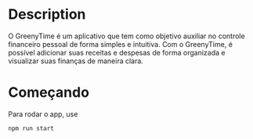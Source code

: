 # Description

O GreenyTime é um aplicativo que tem como objetivo auxiliar no controle financeiro pessoal de forma simples e intuitiva. Com o GreenyTime, é possível adicionar suas receitas e despesas de forma organizada e visualizar suas finanças de maneira clara.

# Começando

Para rodar o app, use

```
npm run start
```

